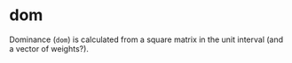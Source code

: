 # dom
Dominance (`dom`) is calculated from a square matrix in the unit interval (and a vector of weights?).